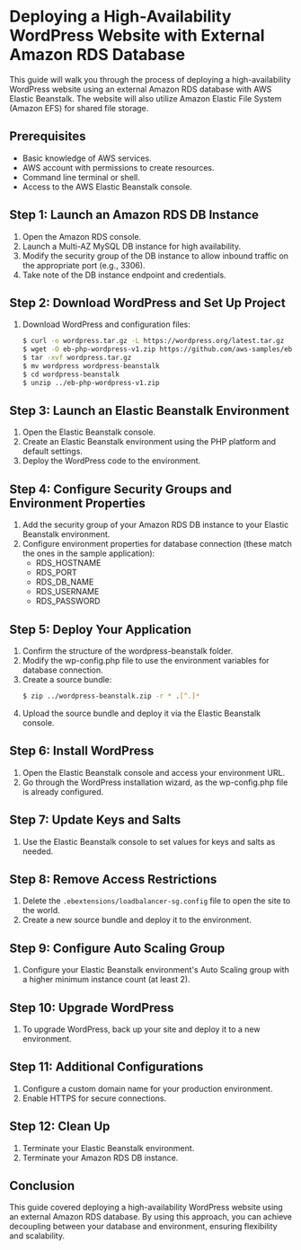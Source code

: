 # Deploying a High-Availability WordPress Website with External Amazon RDS Database

This guide will walk you through the process of deploying a high-availability WordPress website using an external Amazon RDS database with AWS Elastic Beanstalk. The website will also utilize Amazon Elastic File System (Amazon EFS) for shared file storage.

## Prerequisites

- Basic knowledge of AWS services.
- AWS account with permissions to create resources.
- Command line terminal or shell.
- Access to the AWS Elastic Beanstalk console.

## Step 1: Launch an Amazon RDS DB Instance

1. Open the Amazon RDS console.
2. Launch a Multi-AZ MySQL DB instance for high availability.
3. Modify the security group of the DB instance to allow inbound traffic on the appropriate port (e.g., 3306).
4. Take note of the DB instance endpoint and credentials.

## Step 2: Download WordPress and Set Up Project

1. Download WordPress and configuration files:
   ```sh
   $ curl -o wordpress.tar.gz -L https://wordpress.org/latest.tar.gz
   $ wget -O eb-php-wordpress-v1.zip https://github.com/aws-samples/eb-php-wordpress/releases/download/v1.1/eb-php-wordpress-v1.zip
   $ tar -xvf wordpress.tar.gz
   $ mv wordpress wordpress-beanstalk
   $ cd wordpress-beanstalk
   $ unzip ../eb-php-wordpress-v1.zip

   ```

## Step 3: Launch an Elastic Beanstalk Environment

1. Open the Elastic Beanstalk console.
2. Create an Elastic Beanstalk environment using the PHP platform and default settings.
3. Deploy the WordPress code to the environment.

## Step 4: Configure Security Groups and Environment Properties

1. Add the security group of your Amazon RDS DB instance to your Elastic Beanstalk environment.
2. Configure environment properties for database connection (these match the ones in the sample application):
   - RDS_HOSTNAME
   - RDS_PORT
   - RDS_DB_NAME
   - RDS_USERNAME
   - RDS_PASSWORD

## Step 5: Deploy Your Application

1. Confirm the structure of the wordpress-beanstalk folder.
2. Modify the wp-config.php file to use the environment variables for database connection.
3. Create a source bundle:
   ```sh
   $ zip ../wordpress-beanstalk.zip -r * .[^.]*
   ```
4. Upload the source bundle and deploy it via the Elastic Beanstalk console.

## Step 6: Install WordPress

1. Open the Elastic Beanstalk console and access your environment URL.
2. Go through the WordPress installation wizard, as the wp-config.php file is already configured.

## Step 7: Update Keys and Salts

1. Use the Elastic Beanstalk console to set values for keys and salts as needed.

## Step 8: Remove Access Restrictions

1. Delete the `.ebextensions/loadbalancer-sg.config` file to open the site to the world.
2. Create a new source bundle and deploy it to the environment.

## Step 9: Configure Auto Scaling Group

1. Configure your Elastic Beanstalk environment's Auto Scaling group with a higher minimum instance count (at least 2).

## Step 10: Upgrade WordPress

1. To upgrade WordPress, back up your site and deploy it to a new environment.

## Step 11: Additional Configurations

1. Configure a custom domain name for your production environment.
2. Enable HTTPS for secure connections.

## Step 12: Clean Up

1. Terminate your Elastic Beanstalk environment.
2. Terminate your Amazon RDS DB instance.

## Conclusion

This guide covered deploying a high-availability WordPress website using an external Amazon RDS database. By using this approach, you can achieve decoupling between your database and environment, ensuring flexibility and scalability.

